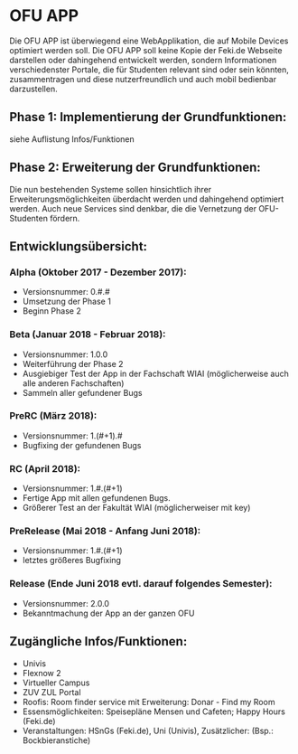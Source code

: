 # OFU APP
Die OFU APP ist überwiegend eine WebApplikation, die auf Mobile Devices optimiert werden soll. 
Die OFU APP soll keine Kopie der Feki.de Webseite darstellen oder dahingehend entwickelt werden, sondern Informationen verschiedenster Portale, die für Studenten relevant sind oder sein könnten, zusammentragen und diese nutzerfreundlich und auch mobil bedienbar darzustellen.

## Phase 1: Implementierung der Grundfunktionen:
siehe Auflistung Infos/Funktionen

## Phase 2: Erweiterung der Grundfunktionen:
Die nun bestehenden Systeme sollen hinsichtlich ihrer Erweiterungsmöglichkeiten überdacht werden und dahingehend optimiert werden. Auch neue Services sind denkbar, die die Vernetzung der OFU-Studenten fördern.

## Entwicklungsübersicht:
### Alpha (Oktober 2017 - Dezember 2017):
- Versionsnummer: 0.#.#
- Umsetzung der Phase 1
- Beginn Phase 2

### Beta (Januar 2018 - Februar 2018):
- Versionsnummer: 1.0.0 
- Weiterführung der Phase 2
- Ausgiebiger Test der App in der Fachschaft WIAI (möglicherweise auch alle anderen Fachschaften)
- Sammeln aller gefundener Bugs

### PreRC (März 2018):
- Versionsnummer: 1.(#+1).#
- Bugfixing der gefundenen Bugs

### RC (April 2018): 
- Versionsnummer: 1.#.(#+1)
- Fertige App mit allen gefundenen Bugs.
- Größerer Test an der Fakultät WIAI (möglicherweiser mit key)

### PreRelease (Mai 2018 - Anfang Juni 2018):
- Versionsnummer: 1.#.(#+1)
- letztes größeres Bugfixing

### Release (Ende Juni 2018 evtl. darauf folgendes Semester):
- Versionsnummer: 2.0.0
- Bekanntmachung der App an der ganzen OFU

## Zugängliche Infos/Funktionen:
- Univis
- Flexnow 2
- Virtueller Campus
- ZUV ZUL Portal
- Roofis: Room finder service mit Erweiterung: Donar - Find my Room
- Essensmöglichkeiten: Speisepläne Mensen und Cafeten; Happy Hours (Feki.de)
- Veranstaltungen: HSnGs (Feki.de), Uni (Univis), Zusätzlicher: (Bsp.: Bockbieranstiche)